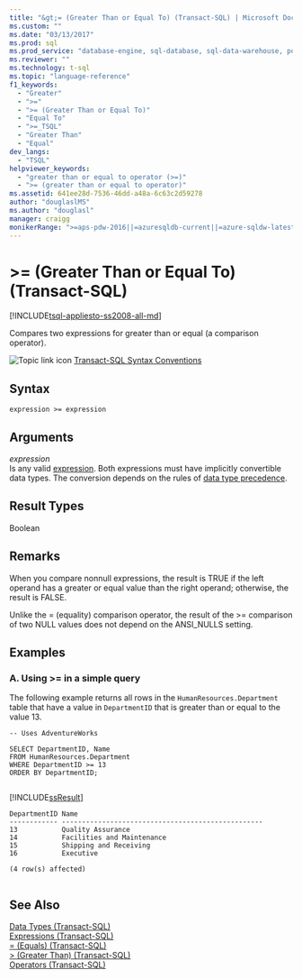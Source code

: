 ```yaml
---
title: "&gt;= (Greater Than or Equal To) (Transact-SQL) | Microsoft Docs"
ms.custom: ""
ms.date: "03/13/2017"
ms.prod: sql
ms.prod_service: "database-engine, sql-database, sql-data-warehouse, pdw"
ms.reviewer: ""
ms.technology: t-sql
ms.topic: "language-reference"
f1_keywords: 
  - "Greater"
  - ">="
  - ">= (Greater Than or Equal To)"
  - "Equal To"
  - ">=_TSQL"
  - "Greater Than"
  - "Equal"
dev_langs: 
  - "TSQL"
helpviewer_keywords: 
  - "greater than or equal to operator (>=)"
  - ">= (greater than or equal to operator)"
ms.assetid: 641ee28d-7536-46dd-a48a-6c63c2d59278
author: "douglaslMS"
ms.author: "douglasl"
manager: craigg
monikerRange: ">=aps-pdw-2016||=azuresqldb-current||=azure-sqldw-latest||>=sql-server-2016||=sqlallproducts-allversions||>=sql-server-linux-2017||=azuresqldb-mi-current"
---
```

# &gt;= (Greater Than or Equal To) (Transact-SQL)
[!INCLUDE[tsql-appliesto-ss2008-all-md](../../includes/tsql-appliesto-ss2008-all-md.md)]

  Compares two expressions for greater than or equal (a comparison operator).  
  
 ![Topic link icon](../../database-engine/configure-windows/media/topic-link.gif "Topic link icon") [Transact-SQL Syntax Conventions](../../t-sql/language-elements/transact-sql-syntax-conventions-transact-sql.md)  
  
## Syntax  
  
```  
expression >= expression  
```  
  
## Arguments  
 *expression*  
 Is any valid [expression](../../t-sql/language-elements/expressions-transact-sql.md). Both expressions must have implicitly convertible data types. The conversion depends on the rules of [data type precedence](../../t-sql/data-types/data-type-precedence-transact-sql.md).  
  
## Result Types  
 Boolean  
  
## Remarks  
 When you compare nonnull expressions, the result is TRUE if the left operand has a greater or equal value than the right operand; otherwise, the result is FALSE.  
  
 Unlike the = (equality) comparison operator, the result of the >= comparison of two NULL values does not depend on the ANSI_NULLS setting.  
  
## Examples  
  
### A. Using >= in a simple query  
 The following example returns all rows in the `HumanResources.Department` table that have a value in `DepartmentID` that is greater than or equal to the value 13.  
  
```  
-- Uses AdventureWorks  
  
SELECT DepartmentID, Name  
FROM HumanResources.Department  
WHERE DepartmentID >= 13  
ORDER BY DepartmentID;  
  
```  
  
 [!INCLUDE[ssResult](../../includes/ssresult-md.md)]  
  
```  
DepartmentID Name  
------------ --------------------------------------------------  
13           Quality Assurance  
14           Facilities and Maintenance  
15           Shipping and Receiving  
16           Executive  
  
(4 row(s) affected)  
  
```  
  
## See Also  
 [Data Types &#40;Transact-SQL&#41;](../../t-sql/data-types/data-types-transact-sql.md)   
 [Expressions &#40;Transact-SQL&#41;](../../t-sql/language-elements/expressions-transact-sql.md)   
 [= &#40;Equals&#41; &#40;Transact-SQL&#41;](../../t-sql/language-elements/equals-transact-sql.md)   
 [&#62; &#40;Greater Than&#41; &#40;Transact-SQL&#41;](../../t-sql/language-elements/greater-than-transact-sql.md)   
 [Operators &#40;Transact-SQL&#41;](../../t-sql/language-elements/operators-transact-sql.md)  
  
  
